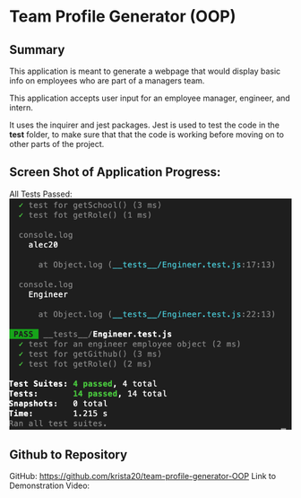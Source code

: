 # Team Profile Generator (OOP)

## Summary

This application is meant to generate a webpage that would display basic info on employees who are part of a managers team.

This application accepts user input for an employee manager, engineer, and intern.

It uses the inquirer and jest packages. Jest is used to test the code in the __test__ folder, to make sure that that the code is working before moving on to other parts of the project.


## Screen Shot of Application Progress:
All Tests Passed:
![image](/src/assets/images/testsPassed.png)

## Github to Repository
GitHub: https://github.com/krista20/team-profile-generator-OOP
Link to Demonstration Video: 